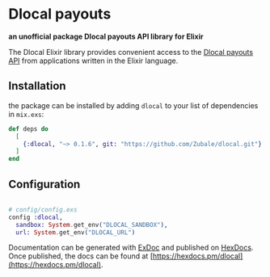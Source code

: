 # Dlocal payouts

**an unofficial package Dlocal payouts API library for Elixir**

The Dlocal Elixir library provides convenient access to the [Dlocal payouts API](https://docs.dlocal.com/api-documentation/payout-api-reference) from applications written in the Elixir language.

## Installation

the package can be installed by adding `dlocal` to your list of dependencies in `mix.exs`:

```elixir
def deps do
  [
    {:dlocal, "~> 0.1.6", git: "https://github.com/Zubale/dlocal.git"}
  ]
end
```

## Configuration

```elixir

# config/config.exs
config :dlocal,
  sandbox: System.get_env("DLOCAL_SANDBOX"),
  url: System.get_env("DLOCAL_URL")
```

Documentation can be generated with [ExDoc](https://github.com/elixir-lang/ex_doc)
and published on [HexDocs](https://hexdocs.pm). Once published, the docs can
be found at [https://hexdocs.pm/dlocal](https://hexdocs.pm/dlocal).

